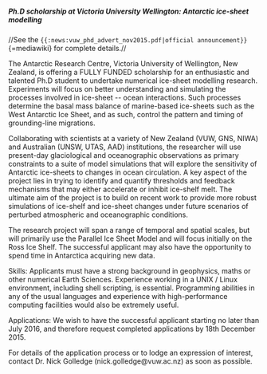 ##### Ph.D scholarship at Victoria University Wellington: Antarctic ice-sheet modelling

//See the
`{{:news:vuw_phd_advert_nov2015.pdf|official announcement}}`{=mediawiki}
for complete details.//

The Antarctic Research Centre, Victoria University of Wellington, New
Zealand, is offering a FULLY FUNDED scholarship for an enthusiastic and
talented Ph.D student to undertake numerical ice-sheet modelling
research. Experiments will focus on better understanding and simulating
the processes involved in ice-sheet -- ocean interactions. Such
processes determine the basal mass balance of marine-based ice-sheets
such as the West Antarctic Ice Sheet, and as such, control the pattern
and timing of grounding-line migrations.

Collaborating with scientists at a variety of New Zealand (VUW, GNS,
NIWA) and Australian (UNSW, UTAS, AAD) institutions, the researcher will
use present-day glaciological and oceanographic observations as primary
constraints to a suite of model simulations that will explore the
sensitivity of Antarctic ice-sheets to changes in ocean circulation. A
key aspect of the project lies in trying to identify and quantify
thresholds and feedback mechanisms that may either accelerate or inhibit
ice-shelf melt. The ultimate aim of the project is to build on recent
work to provide more robust simulations of ice-shelf and ice-sheet
changes under future scenarios of perturbed atmospheric and
oceanographic conditions.

The research project will span a range of temporal and spatial scales,
but will primarily use the Parallel Ice Sheet Model and will focus
initially on the Ross Ice Shelf. The successful applicant may also have
the opportunity to spend time in Antarctica acquiring new data.

Skills: Applicants must have a strong background in geophysics, maths or
other numerical Earth Sciences. Experience working in a UNIX / Linux
environment, including shell scripting, is essential. Programming
abilities in any of the usual languages and experience with
high-performance computing facilities would also be extremely useful.

Applications: We wish to have the successful applicant starting no later
than July 2016, and therefore request completed applications by 18th
December 2015.

For details of the application process or to lodge an expression of
interest, contact Dr. Nick Golledge (nick.golledge\@vuw.ac.nz) as soon
as possible.
